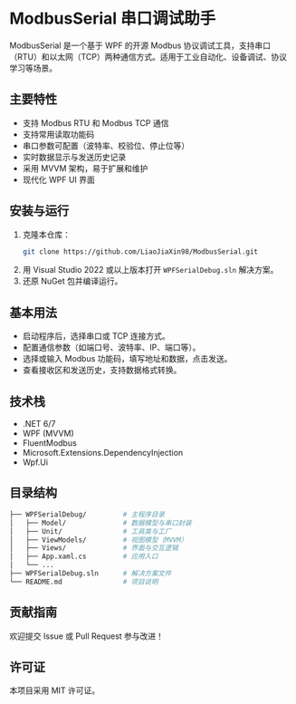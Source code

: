 # ModbusSerial 串口调试助手

ModbusSerial 是一个基于 WPF 的开源 Modbus 协议调试工具，支持串口（RTU）和以太网（TCP）两种通信方式。适用于工业自动化、设备调试、协议学习等场景。

## 主要特性
- 支持 Modbus RTU 和 Modbus TCP 通信
- 支持常用读取功能码
- 串口参数可配置（波特率、校验位、停止位等）
- 实时数据显示与发送历史记录
- 采用 MVVM 架构，易于扩展和维护
- 现代化 WPF UI 界面

## 安装与运行
1. 克隆本仓库：
   ```bash
   git clone https://github.com/LiaoJiaXin98/ModbusSerial.git
   ```
2. 用 Visual Studio 2022 或以上版本打开 `WPFSerialDebug.sln` 解决方案。
3. 还原 NuGet 包并编译运行。

## 基本用法
- 启动程序后，选择串口或 TCP 连接方式。
- 配置通信参数（如端口号、波特率、IP、端口等）。
- 选择或输入 Modbus 功能码，填写地址和数据，点击发送。
- 查看接收区和发送历史，支持数据格式转换。

## 技术栈
- .NET 6/7
- WPF (MVVM)
- FluentModbus
- Microsoft.Extensions.DependencyInjection
- Wpf.Ui

## 目录结构
```bash
├── WPFSerialDebug/         # 主程序目录
│   ├── Model/              # 数据模型与串口封装
│   ├── Unit/               # 工具类与工厂
│   ├── ViewModels/         # 视图模型（MVVM）
│   ├── Views/              # 界面与交互逻辑
│   ├── App.xaml.cs         # 应用入口
│   └── ...
├── WPFSerialDebug.sln      # 解决方案文件
└── README.md               # 项目说明
```

## 贡献指南
欢迎提交 Issue 或 Pull Request 参与改进！

## 许可证
本项目采用 MIT 许可证。
